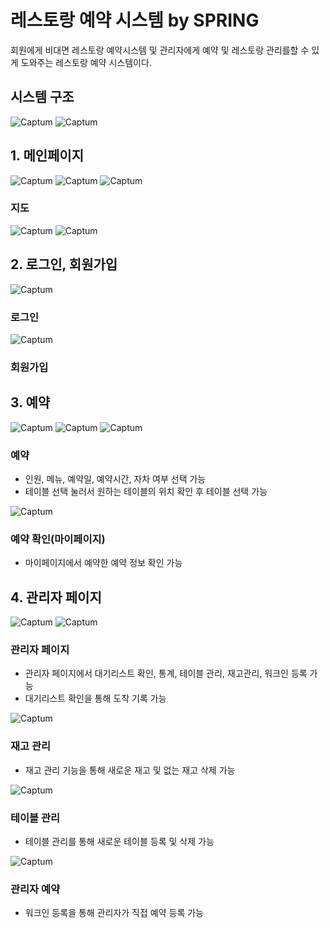 # 레스토랑 예약 시스템 by SPRING
회원에게 비대면 레스토랑 예약시스템 및 관리자에게 예약 및 레스토랑 관리를할 수 있게 도와주는 레스토랑 예약 시스템이다.

## 시스템 구조
![Captum](./img/system.png)
![Captum](./img/mvc.png)

## 1. 메인페이지
![Captum](./img/main_1.png)
![Captum](./img/main_2.png)
![Captum](./img/main_3.png)
### 지도
![Captum](./img/map_1.png)
![Captum](./img/map_2.png)


## 2. 로그인, 회원가입
![Captum](./img/login_1.png)
### 로그인

![Captum](./img/singup_1.png)
### 회원가입


## 3. 예약
![Captum](./img/reservation_1.png)
![Captum](./img/reservation_2.png)
![Captum](./img/reservation_3.png)
### 예약
- 인원, 메뉴, 예약일, 예약시간, 자차 여부 선택 가능
- 테이블 선택 눌러서 원하는 테이블의 위치 확인 후 테이블 선택 가능

![Captum](./img/mypage_1.png)
### 예약 확인(마이페이지)
- 마이페이지에서 예약한 예약 정보 확인 가능 


## 4. 관리자 페이지
![Captum](./img/admin_1.png)
![Captum](./img/admin_2.png)
### 관리자 페이지
- 관리자 페이지에서 대기리스트 확인, 통계, 테이블 관리, 재고관리, 워크인 등록 가능
- 대기리스트 확인을 통해 도착 기록 가능

![Captum](./img/stock_1.png)
### 재고 관리
- 재고 관리 기능을 통해 새로운 재고 및 없는 재고 삭제 가능

![Captum](./img/table_1.png)
### 테이블 관리
- 테이블 관리를 통해 새로운 테이블 등록 및 삭제 가능

![Captum](./img/walkin_1.png)
### 관리자 예약
- 워크인 등록을 통해 관리자가 직접 예약 등록 가능
